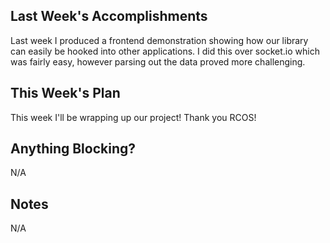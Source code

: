 ## Last Week's Accomplishments

Last week I produced a frontend demonstration showing how our library can easily be hooked into other applications.
I did this over socket.io which was fairly easy, however parsing out the data proved more challenging.

## This Week's Plan

This week I'll be wrapping up our project! Thank you RCOS!

## Anything Blocking?

N/A

## Notes

N/A
